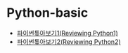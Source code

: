 # Python-basic
- [파이썬톺아보기1(Reviewing Python1)](python_str.html)
- [파이썬톺아보기2(Reviewing Python2)](python_str.html) <br/>
